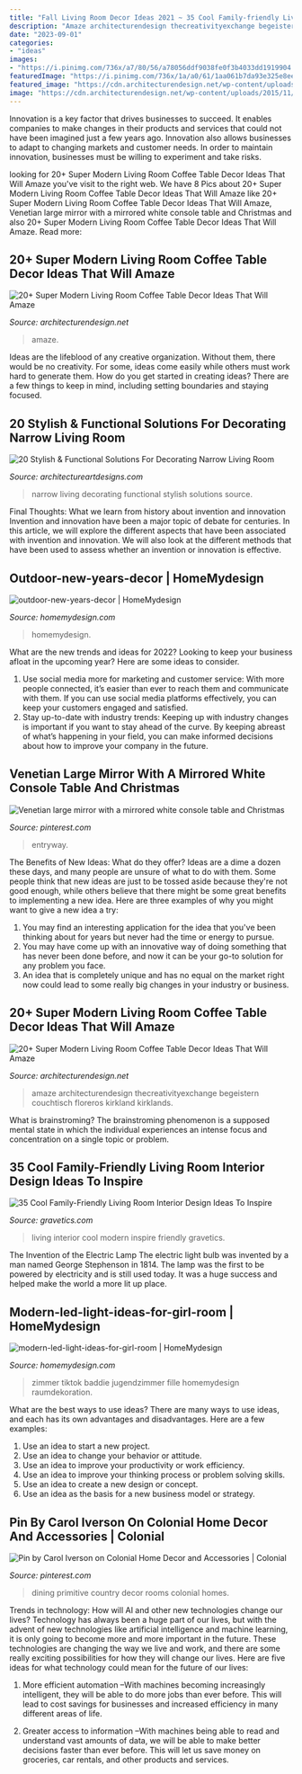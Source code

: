 ```yaml
---
title: "Fall Living Room Decor Ideas 2021 ~ 35 Cool Family-friendly Living Room Interior Design Ideas To Inspire"
description: "Amaze architecturendesign thecreativityexchange begeistern couchtisch floreros kirkland kirklands"
date: "2023-09-01"
categories:
- "ideas"
images:
- "https://i.pinimg.com/736x/a7/80/56/a78056ddf9038fe0f3b4033dd1919904.jpg"
featuredImage: "https://i.pinimg.com/736x/1a/a0/61/1aa061b7da93e325e8ee6465a6086bd1.jpg"
featured_image: "https://cdn.architecturendesign.net/wp-content/uploads/2015/11/AD-13-fancy-coffee-table-decor.jpg"
image: "https://cdn.architecturendesign.net/wp-content/uploads/2015/11/AD-19-creative-adorable-flower-coffee-table-decor.jpg"
---
```



Innovation is a key factor that drives businesses to succeed. It enables companies to make changes in their products and services that could not have been imagined just a few years ago. Innovation also allows businesses to adapt to changing markets and customer needs. In order to maintain innovation, businesses must be willing to experiment and take risks.

	

		
looking for 20+ Super Modern Living Room Coffee Table Decor Ideas That Will Amaze you've visit to the right web. We have 8 Pics about 20+ Super Modern Living Room Coffee Table Decor Ideas That Will Amaze like 20+ Super Modern Living Room Coffee Table Decor Ideas That Will Amaze, Venetian large mirror with a mirrored white console table and Christmas and also 20+ Super Modern Living Room Coffee Table Decor Ideas That Will Amaze. Read more:
		
    
## 20+ Super Modern Living Room Coffee Table Decor Ideas That Will Amaze

<img loading=lazy src="https://cdn.architecturendesign.net/wp-content/uploads/2015/11/AD-13-fancy-coffee-table-decor.jpg" onerror="this.onerror=null;this.src='https://tse1.mm.bing.net/th?id=OIP.C2SQ-Qfx0lwjdld0MDNhPwHaHa&amp;pid=15.1';" alt="20+ Super Modern Living Room Coffee Table Decor Ideas That Will Amaze">

_Source: architecturendesign.net_

>amaze. 

	

Ideas are the lifeblood of any creative organization. Without them, there would be no creativity. For some, ideas come easily while others must work hard to generate them. How do you get started in creating ideas? There are a few things to keep in mind, including setting boundaries and staying focused.

    
## 20 Stylish &amp; Functional Solutions For Decorating Narrow Living Room

<img loading=lazy src="https://www.architectureartdesigns.com/wp-content/uploads/2016/04/16-24.jpg" onerror="this.onerror=null;this.src='https://tse1.mm.bing.net/th?id=OIP.ssqSVvoB4xA65ATaqxANfAHaKd&amp;pid=15.1';" alt="20 Stylish &amp; Functional Solutions For Decorating Narrow Living Room">

_Source: architectureartdesigns.com_

>narrow living decorating functional stylish solutions source. 

	

Final Thoughts: What we learn from history about invention and innovation
Invention and innovation have been a major topic of debate for centuries. In this article, we will explore the different aspects that have been associated with invention and innovation. We will also look at the different methods that have been used to assess whether an invention or innovation is effective.

    
## Outdoor-new-years-decor | HomeMydesign

<img loading=lazy src="https://homemydesign.com/wp-content/uploads/2018/12/outdoor-new-years-decor.jpg" onerror="this.onerror=null;this.src='https://tse1.mm.bing.net/th?id=OIP.Qn1OTUT_2JyI99to63-iHgHaLG&amp;pid=15.1';" alt="outdoor-new-years-decor | HomeMydesign">

_Source: homemydesign.com_

>homemydesign. 

	

What are the new trends and ideas for 2022?
Looking to keep your business afloat in the upcoming year? Here are some ideas to consider. 
1. Use social media more for marketing and customer service: With more people connected, it’s easier than ever to reach them and communicate with them. If you can use social media platforms effectively, you can keep your customers engaged and satisfied. 
2. Stay up-to-date with industry trends: Keeping up with industry changes is important if you want to stay ahead of the curve. By keeping abreast of what’s happening in your field, you can make informed decisions about how to improve your company in the future. 

    
## Venetian Large Mirror With A Mirrored White Console Table And Christmas

<img loading=lazy src="https://i.pinimg.com/736x/1a/a0/61/1aa061b7da93e325e8ee6465a6086bd1.jpg" onerror="this.onerror=null;this.src='https://tse1.mm.bing.net/th?id=OIP.SRM9OVerJ7Nk9tzFvKi22gHaJ3&amp;pid=15.1';" alt="Venetian large mirror with a mirrored white console table and Christmas">

_Source: pinterest.com_

>entryway. 

	

The Benefits of New Ideas: What do they offer?
Ideas are a dime a dozen these days, and many people are unsure of what to do with them. Some people think that new ideas are just to be tossed aside because they're not good enough, while others believe that there might be some great benefits to implementing a new idea. Here are three examples of why you might want to give a new idea a try: 
1. You may find an interesting application for the idea that you've been thinking about for years but never had the time or energy to pursue. 
2. You may have come up with an innovative way of doing something that has never been done before, and now it can be your go-to solution for any problem you face. 
3. An idea that is completely unique and has no equal on the market right now could lead to some really big changes in your industry or business.

    
## 20+ Super Modern Living Room Coffee Table Decor Ideas That Will Amaze

<img loading=lazy src="https://cdn.architecturendesign.net/wp-content/uploads/2015/11/AD-19-creative-adorable-flower-coffee-table-decor.jpg" onerror="this.onerror=null;this.src='https://tse1.mm.bing.net/th?id=OIP.36Vf7fsXXKrlDgYqCOT8KwHaLA&amp;pid=15.1';" alt="20+ Super Modern Living Room Coffee Table Decor Ideas That Will Amaze">

_Source: architecturendesign.net_

>amaze architecturendesign thecreativityexchange begeistern couchtisch floreros kirkland kirklands. 

	

What is brainstroming?
The brainstroming phenomenon is a supposed mental state in which the individual experiences an intense focus and concentration on a single topic or problem.

    
## 35 Cool Family-Friendly Living Room Interior Design Ideas To Inspire

<img loading=lazy src="https://www.gravetics.com/wp-content/uploads/2016/11/Modern-living-room-ideas.jpg" onerror="this.onerror=null;this.src='https://tse4.mm.bing.net/th?id=OIP.1guBzI1aHKvMxA0QCH5GzQHaLE&amp;pid=15.1';" alt="35 Cool Family-Friendly Living Room Interior Design Ideas To Inspire">

_Source: gravetics.com_

>living interior cool modern inspire friendly gravetics. 

	

The Invention of the Electric Lamp
The electric light bulb was invented by a man named George Stephenson in 1814. The lamp was the first to be powered by electricity and is still used today. It was a huge success and helped make the world a more lit up place.

    
## Modern-led-light-ideas-for-girl-room | HomeMydesign

<img loading=lazy src="https://homemydesign.com/wp-content/uploads/2020/12/modern-led-light-ideas-for-girl-room.jpg" onerror="this.onerror=null;this.src='https://tse3.mm.bing.net/th?id=OIP.d15oQIq6UwSVWkQ_K5oI5wHaKB&amp;pid=15.1';" alt="modern-led-light-ideas-for-girl-room | HomeMydesign">

_Source: homemydesign.com_

>zimmer tiktok baddie jugendzimmer fille homemydesign raumdekoration. 

	

What are the best ways to use ideas?
There are many ways to use ideas, and each has its own advantages and disadvantages. Here are a few examples: 
1. Use an idea to start a new project. 
2. Use an idea to change your behavior or attitude. 
3. Use an idea to improve your productivity or work efficiency. 
4. Use an idea to improve your thinking process or problem solving skills. 
5. Use an idea to create a new design or concept. 
6. Use an idea as the basis for a new business model or strategy.

    
## Pin By Carol Iverson On Colonial Home Decor And Accessories | Colonial

<img loading=lazy src="https://i.pinimg.com/736x/a7/80/56/a78056ddf9038fe0f3b4033dd1919904.jpg" onerror="this.onerror=null;this.src='https://tse3.mm.bing.net/th?id=OIP.IejUy7cuPAzcxT89e_muowHaJ3&amp;pid=15.1';" alt="Pin by Carol Iverson on Colonial Home Decor and Accessories | Colonial">

_Source: pinterest.com_

>dining primitive country decor rooms colonial homes. 

	

Trends in technology: How will AI and other new technologies change our lives?
Technology has always been a huge part of our lives, but with the advent of new technologies like artificial intelligence and machine learning, it is only going to become more and more important in the future. These technologies are changing the way we live and work, and there are some really exciting possibilities for how they will change our lives. Here are five ideas for what technology could mean for the future of our lives:
1. More efficient automation –With machines becoming increasingly intelligent, they will be able to do more jobs than ever before. This will lead to cost savings for businesses and increased efficiency in many different areas of life.

2. Greater access to information –With machines being able to read and understand vast amounts of data, we will be able to make better decisions faster than ever before. This will let us save money on groceries, car rentals, and other products and services.

